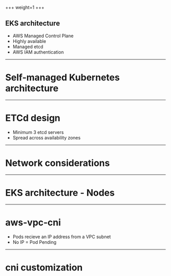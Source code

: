 +++
weight=1
+++

## EKS architecture
- AWS Managed Control Plane
- Highly available
- Managed etcd 
- AWS IAM authentication

---

# Self-managed Kubernetes architecture

---

# ETCd design
- Minimum 3 etcd servers 
- Spread across availability zones

---

# Network considerations

---

# EKS architecture - Nodes 

---

# aws-vpc-cni
- Pods recieve an IP address from a VPC subnet
- No IP = Pod Pending

---

# cni customization
